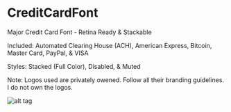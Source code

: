 CreditCardFont
==============

Major Credit Card Font - Retina Ready & Stackable

Included: Automated Clearing House (ACH), American Express, Bitcoin, Master Card, PayPal, & VISA

Styles: Stacked (Full Color), Disabled, & Muted

Note: Logos used are privately owened. Follow all their branding guidelines. I do not own the logos.

![alt tag](https://raw.github.com/mattsnowky/CreditCardFont/CreditCardFont/Screenshot.png)

